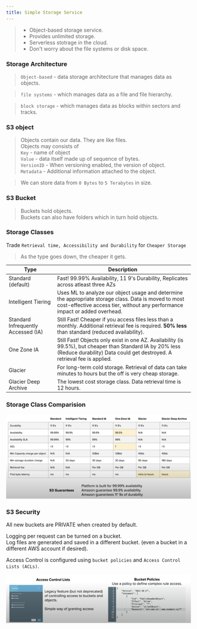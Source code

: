 ```yaml
---
title: Simple Storage Service
---
```


> * Object-based storage service.
> * Provides unlimited storage.
> * Serverless stotrage in the cloud.
> * Don't worry about the file systems or disk space.

### Storage Architecture

> `Object-based` - data storage architecture that manages data as objects.    

> `file systems` - which manages data as a file and file hierarchy.  

> `block storage` - which manages data as blocks within sectors and tracks.

### S3 object
> Objects contain our data. They are like files.  
  Objects may consists of   
  `Key` - name of object    
  `Value` - data itself made up of sequence of bytes.    
  `VersionID` - When versioning enabled, the version of object.   
  `Metadata` - Additional information attached to the object.  

> We can store data from `0 Bytes` to `5 Terabytes` in size.   

### S3 Bucket
> Buckets hold objects.  
> Buckets can also have folders which in turn hold objects.   

### Storage Classes

Trade `Retrieval time, Accessibility and Durability` for `Cheaper Storage` 

> As the type goes down, the cheaper it gets.  

Type | Description
--- | ---
Standard (default) | Fast! 99.99% Availability, 11 9's Durability, Replicates across atleast three AZs
Intelligent Tiering | Uses ML to analyze our object usage and determine the appropriate storage class. Data is moved to most cost-effective access tier, without any performance impact or added overhead.  
Standard Infrequently Accessed (IA) | Still Fast! Cheaper if you access files less than a monthly. Additional retrieval fee is required. **50% less** than standard (reduced availability).  
One Zone IA | Still Fast! Objects only exist in one AZ. Availability (is 99.5%), but cheaper than Standard IA by 20% less (Reduce durability) Data could get destroyed. A retrieval fee is applied. 
Glacier | For long-term cold storage. Retrieval of data can take minutes to hours but the off is very cheap storage. 
Glacier Deep Archive | The lowest cost storage class. Data retrieval time is 12 hours.  

### Storage Class Comparision

![Storage-Classes](screens/S3.png)

### S3 Security

All new buckets are PRIVATE when created by default. 

Logging per request can be turned on a bucket.    
Log files are generated and saved in a different bucket.
(even a bucket in a different AWS account if desired).

Access Control is configured using `bucket policies` and `Access Control Lists (ACLs)`.  

![s3-access](screens/s3-security.png)









